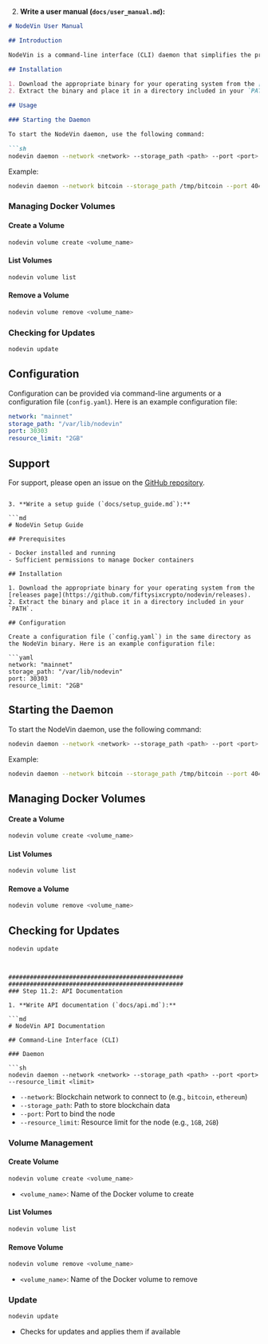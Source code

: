 2. **Write a user manual (`docs/user_manual.md`):**

```md
# NodeVin User Manual

## Introduction

NodeVin is a command-line interface (CLI) daemon that simplifies the process of setting up, managing, and running blockchain nodes.

## Installation

1. Download the appropriate binary for your operating system from the [releases page](https://github.com/fiftysixcrypto/nodevin/releases).
2. Extract the binary and place it in a directory included in your `PATH`.

## Usage

### Starting the Daemon

To start the NodeVin daemon, use the following command:

```sh
nodevin daemon --network <network> --storage_path <path> --port <port> --resource_limit <limit>
```

Example:

```sh
nodevin daemon --network bitcoin --storage_path /tmp/bitcoin --port 40404 --resource_limit 1GB
```

### Managing Docker Volumes

#### Create a Volume

```sh
nodevin volume create <volume_name>
```

#### List Volumes

```sh
nodevin volume list
```

#### Remove a Volume

```sh
nodevin volume remove <volume_name>
```

### Checking for Updates

```sh
nodevin update
```

## Configuration

Configuration can be provided via command-line arguments or a configuration file (`config.yaml`). Here is an example configuration file:

```yaml
network: "mainnet"
storage_path: "/var/lib/nodevin"
port: 30303
resource_limit: "2GB"
```

## Support

For support, please open an issue on the [GitHub repository](https://github.com/yourusername/nodevin/issues).
```

3. **Write a setup guide (`docs/setup_guide.md`):**

```md
# NodeVin Setup Guide

## Prerequisites

- Docker installed and running
- Sufficient permissions to manage Docker containers

## Installation

1. Download the appropriate binary for your operating system from the [releases page](https://github.com/fiftysixcrypto/nodevin/releases).
2. Extract the binary and place it in a directory included in your `PATH`.

## Configuration

Create a configuration file (`config.yaml`) in the same directory as the NodeVin binary. Here is an example configuration file:

```yaml
network: "mainnet"
storage_path: "/var/lib/nodevin"
port: 30303
resource_limit: "2GB"
```

## Starting the Daemon

To start the NodeVin daemon, use the following command:

```sh
nodevin daemon --network <network> --storage_path <path> --port <port> --resource_limit <limit>
```

Example:

```sh
nodevin daemon --network bitcoin --storage_path /tmp/bitcoin --port 40404 --resource_limit 1GB
```

## Managing Docker Volumes

#### Create a Volume

```sh
nodevin volume create <volume_name>
```

#### List Volumes

```sh
nodevin volume list
```

#### Remove a Volume

```sh
nodevin volume remove <volume_name>
```

## Checking for Updates

```sh
nodevin update
```
```


#################################################
#################################################
### Step 11.2: API Documentation

1. **Write API documentation (`docs/api.md`):**

```md
# NodeVin API Documentation

## Command-Line Interface (CLI)

### Daemon

```sh
nodevin daemon --network <network> --storage_path <path> --port <port> --resource_limit <limit>
```

- `--network`: Blockchain network to connect to (e.g., `bitcoin`, `ethereum`)
- `--storage_path`: Path to store blockchain data
- `--port`: Port to bind the node
- `--resource_limit`: Resource limit for the node (e.g., `1GB`, `2GB`)

### Volume Management

#### Create Volume

```sh
nodevin volume create <volume_name>
```

- `<volume_name>`: Name of the Docker volume to create

#### List Volumes

```sh
nodevin volume list
```

#### Remove Volume

```sh
nodevin volume remove <volume_name>
```

- `<volume_name>`: Name of the Docker volume to remove

### Update

```sh
nodevin update
```

- Checks for updates and applies them if available
```


